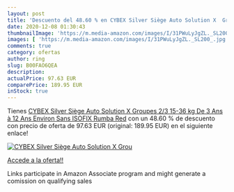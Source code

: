 ```yaml
---
layout: post
title: 'Descuento del 48.60 % en CYBEX Silver Siège Auto Solution X  Grou'
date: 2020-12-08 01:30:43
thumbnailImage: 'https://m.media-amazon.com/images/I/31PWuLyJgZL._SL200_.jpg'
images: [ 'https://m.media-amazon.com/images/I/31PWuLyJgZL._SL200_.jpg' ]
comments: true
category: ofertas
author: ring
slug: B00FAO6QEA
description:
actualPrice: 97.63 EUR
comparePrice: 189.95 EUR
inStock: true
---
```


Tienes [CYBEX Silver Siège Auto Solution X  Groupes 2/3  15-36 kg   De 3 Ans à 12 Ans Environ  Sans ISOFIX  Rumba Red](https://www.amazon.fr/dp/B00FAO6QEA/?tag=tolees0d-21) con un 48.60 % de descuento con precio de oferta de 97.63 EUR (original: 189.95 EUR) en el siguiente enlace!

[![CYBEX Silver Siège Auto Solution X  Grou](https://m.media-amazon.com/images/I/31PWuLyJgZL._SL200_.jpg)](https://www.amazon.fr/dp/B00FAO6QEA/?tag=tolees0d-21)

[Accede a la oferta!!](https://www.amazon.fr/dp/B00FAO6QEA/?tag=tolees0d-21)

Links participate in Amazon Associate program and might generate a comission on qualifying sales


